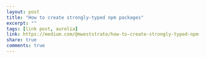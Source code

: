 ```yaml
---
layout: post
title: "How to create strongly-typed npm packages"
excerpt: ""
tags: [link post, aurelia]
link: https://medium.com/@mweststrate/how-to-create-strongly-typed-npm-modules-1e1bda23a7f4
share: true
comments: true
---
```

